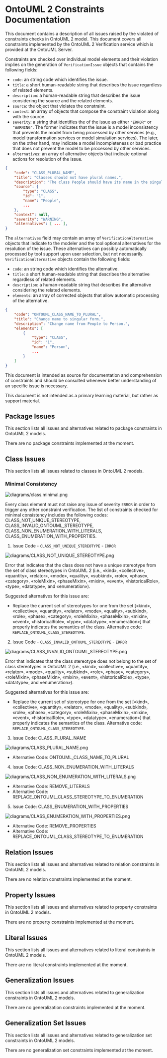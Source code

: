 # OntoUML 2 Constraints Documentation

This document contains a description of all issues raised by the violated of constraints checks in OntoUML 2 model. This document covers all constraints implemented by the OntoUML 2 Verification service which is provided at the OntoUML Server.

Constraints are checked over individual model elements and their violation implies on the generation of `VerificationIssue` objects that contains the following fields:

- `code`: an string code which identifies the issue.
- `title`: a short human-readable string that describes the issue regardless of related elements. 
- `description`: a human-readable string that describes the issue considering the source and the related elements.
- `source`: the object that violates the constraint.
- `context`: an array of objects that compose the constraint violation along with the source.
- `severity`: a string that identifies the of the issue as either `"ERROR"` or `"WARNING"`. The former indicates that the issue is a model inconsistency that prevents the model from being processed by other services (e.g., model transformation services or model simulation services). The later, on the other hand, may indicate a model incompleteness or bad practice that does not prevent the model to be processed by other services.
- `alternatives`: an array of alternative objects that indicate optional actions for resolution of the issue.

```json
{
    "code": "CLASS_PLURAL_NAME",
    "title": "Classes should not have plural names.",
    "description": "The class People should have its name in the singular form (Person).",
    "source": {
        "type": "CLASS",
        "id": "1",
        "name": "People",
        ...
    },
    "context": null,
    "severity": "WARNING",
    "alternatives": [ ... ],
}
```

The `alternatives` field may contain an array of `VerificationAlternative` objects that indicate to the modeler and the tool optional alternatives for the resolution of the issue. These alternatives can possibly automatically processed by tool support upon user selection, but not necessarily. `VerificationAlternative` objects contain the following fields:

- `code`: an string code which identifies the alternative.
- `title`: a short human-readable string that describes the alternative regardless of related elements. 
- `description`: a human-readable string that describes the alternative considering the related elements.
- `elements`: an array of corrected objects that allow automatic processing of the alternative.

```json
{
    "code": "ONTOUML_CLASS_NAME_TO_PLURAL",
    "title": "Change name to singular form.",
    "description": "Change name from People to Person.",
    "elements": [
        {
            "type": "CLASS",
            "id": "1",
            "name": "Person",
            ...
        }
    ]
}
```

This document is intended as source for documentation and comprehension of constraints and should be consulted whenever better understanding of an specific issue is necessary.

This document is not intended as a primary learning material, but rather as support material.

## Package Issues

This section lists all issues and alternatives related to package constraints in OntoUML 2 models.

There are no package constraints implemented at the moment.

## Class Issues

This section lists all issues related to classes in OntoUML 2 models.

### Minimal Consistency

![diagrams/class.minimal.png](diagrams/class.minimal.valid.png)

Every class element must not raise any issue of severity `ERROR` in order to trigger any other constraint verification. The list of constraints checked for minimal consistency includes the following codes: CLASS_NOT_UNIQUE_STEREOTYPE, CLASS_INVALID_ONTOUML_STEREOTYPE, CLASS_NON_ENUMERATION_WITH_LITERALS, CLASS_ENUMERATION_WITH_PROPERTIES.

1. Issue Code - `CLASS_NOT_UNIQUE_STEREOTYPE` - `ERROR`

![diagrams/CLASS_NOT_UNIQUE_STEREOTYPE.png](diagrams/CLASS_NOT_UNIQUE_STEREOTYPE.png)

Error that indicates that the class does not have a unique stereotype from the set of class stereotypes in OntoUML 2 (i.e., «kind», «collective», «quantity», «relator», «mode», «quality», «subkind», «role», «phase», «category», «roleMixin», «phaseMixin», «mixin», «event», «historicalRole», «type», «datatype», and «enumeration»).

Suggested alternatives for this issue are:

 - Replace the current set of stereotypes for one from the set [«kind», «collective», «quantity», «relator», «mode», «quality», «subkind», «role», «phase», «category», «roleMixin», «phaseMixin», «mixin», «event», «historicalRole», «type», «datatype», «enumeration»] that properly indicates the semantics of the class. Alternative code: `REPLACE_ONTOUML_CLASS_STEREOTYPE`.

2. Issue Code - `CLASS_INVALID_ONTOUML_STEREOTYPE` - `ERROR`

![diagrams/CLASS_INVALID_ONTOUML_STEREOTYPE.png](diagrams/CLASS_INVALID_ONTOUML_STEREOTYPE.png)

Error that indicates that the class stereotype does not belong to the set of class stereotypes in OntoUML 2 (i.e., «kind», «collective», «quantity», «relator», «mode», «quality», «subkind», «role», «phase», «category», «roleMixin», «phaseMixin», «mixin», «event», «historicalRole», «type», «datatype», and «enumeration»).

Suggested alternatives for this issue are:

- Replace the current set of stereotype for one from the set [«kind», «collective», «quantity», «relator», «mode», «quality», «subkind», «role», «phase», «category», «roleMixin», «phaseMixin», «mixin», «event», «historicalRole», «type», «datatype», «enumeration»] that properly indicates the semantics of the class. Alternative code: `REPLACE_ONTOUML_CLASS_STEREOTYPE`.

3. Issue Code: CLASS_PLURAL_NAME

![diagrams/CLASS_PLURAL_NAME.png](diagrams/CLASS_PLURAL_NAME.png)

- Alternative Code: ONTOUML_CLASS_NAME_TO_PLURAL

4. Issue Code: CLASS_NON_ENUMERATION_WITH_LITERALS

![diagrams/CLASS_NON_ENUMERATION_WITH_LITERALS.png](diagrams/CLASS_NON_ENUMERATION_WITH_LITERALS.png)

- Alternative Code: REMOVE_LITERALS
- Alternative Code: REPLACE_ONTOUML_CLASS_STEREOTYPE_TO_ENUMERATION

5. Issue Code: CLASS_ENUMERATION_WITH_PROPERTIES

![diagrams/CLASS_ENUMERATION_WITH_PROPERTIES.png](diagrams/CLASS_ENUMERATION_WITH_PROPERTIES.png)

- Alternative Code: REMOVE_PROPERTIES
- Alternative Code: REPLACE_ONTOUML_CLASS_STEREOTYPE_TO_ENUMERATION

## Relation Issues

This section lists all issues and alternatives related to relation constraints in OntoUML 2 models.

There are no relation constraints implemented at the moment.

## Property Issues

This section lists all issues and alternatives related to property constraints in OntoUML 2 models.

There are no property constraints implemented at the moment.

## Literal Issues

This section lists all issues and alternatives related to literal constraints in OntoUML 2 models.

There are no literal constraints implemented at the moment.

## Generalization Issues

This section lists all issues and alternatives related to generalization constraints in OntoUML 2 models.

There are no generalization constraints implemented at the moment.


## Generalization Set Issues

This section lists all issues and alternatives related to generalization set constraints in OntoUML 2 models.

There are no generalization set constraints implemented at the moment.

